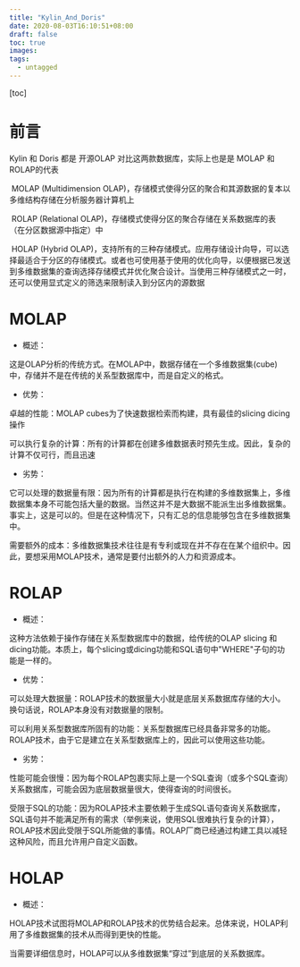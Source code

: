 ```yaml
---
title: "Kylin_And_Doris"
date: 2020-08-03T16:10:51+08:00
draft: false
toc: true
images:
tags:
  - untagged
---
```


[toc]

# 前言

Kylin 和 Doris 都是 开源OLAP 对比这两款数据库，实际上也是是 MOLAP 和 ROLAP的代表

​    MOLAP (Multidimension OLAP)，存储模式使得分区的聚合和其源数据的复本以多维结构存储在分析服务器计算机上

​    ROLAP (Relational OLAP)，存储模式使得分区的聚合存储在关系数据库的表（在分区数据源中指定）中

​    HOLAP (Hybrid OLAP)，支持所有的三种存储模式。应用存储设计向导，可以选择最适合于分区的存储模式。或者也可使用基于使用的优化向导，以便根据已发送到多维数据集的查询选择存储模式并优化聚合设计。当使用三种存储模式之一时，还可以使用显式定义的筛选来限制读入到分区内的源数据

# MOLAP

- 概述：

这是OLAP分析的传统方式。在MOLAP中，数据存储在一个多维数据集(cube)中，存储并不是在传统的关系型数据库中，而是自定义的格式。

- 优势：

卓越的性能：MOLAP cubes为了快速数据检索而构建，具有最佳的slicing dicing操作

可以执行复杂的计算：所有的计算都在创建多维数据表时预先生成。因此，复杂的计算不仅可行，而且迅速

- 劣势：

它可以处理的数据量有限：因为所有的计算都是执行在构建的多维数据集上，多维数据集本身不可能包括大量的数据。当然这并不是大数据不能派生出多维数据集。事实上，这是可以的。但是在这种情况下，只有汇总的信息能够包含在多维数据集中。

需要额外的成本：多维数据集技术往往是有专利或现在并不存在在某个组织中。因此，要想采用MOLAP技术，通常是要付出额外的人力和资源成本。

# ROLAP

- 概述：

这种方法依赖于操作存储在关系型数据库中的数据，给传统的OLAP slicing 和 dicing功能。本质上，每个slicing或dicing功能和SQL语句中"WHERE"子句的功能是一样的。

- 优势：

可以处理大数据量：ROLAP技术的数据量大小就是底层关系数据库存储的大小。换句话说，ROLAP本身没有对数据量的限制。

可以利用关系型数据库所固有的功能：关系型数据库已经具备非常多的功能。ROLAP技术，由于它是建立在关系型数据库上的，因此可以使用这些功能。

- 劣势：

性能可能会很慢：因为每个ROLAP包裹实际上是一个SQL查询（或多个SQL查询）关系数据库，可能会因为底层数据量很大，使得查询的时间很长。

受限于SQL的功能：因为ROLAP技术主要依赖于生成SQL语句查询关系数据库，SQL语句并不能满足所有的需求（举例来说，使用SQL很难执行复杂的计算），ROLAP技术因此受限于SQL所能做的事情。ROLAP厂商已经通过构建工具以减轻这种风险，而且允许用户自定义函数。

# HOLAP

- 概述：

HOLAP技术试图将MOLAP和ROLAP技术的优势结合起来。总体来说，HOLAP利用了多维数据集的技术从而得到更快的性能。

当需要详细信息时，HOLAP可以从多维数据集“穿过”到底层的关系数据库。
